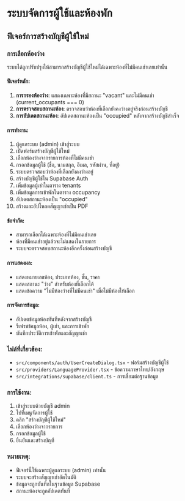 # ระบบจัดการผู้ใช้และห้องพัก

## ฟีเจอร์การสร้างบัญชีผู้ใช้ใหม่

### การเลือกห้องว่าง

ระบบได้ถูกปรับปรุงให้สามารถสร้างบัญชีผู้ใช้ใหม่ได้เฉพาะห้องที่ไม่มีคนเช่าเลยเท่านั้น

#### ฟีเจอร์หลัก:

1. **การกรองห้องว่าง**: แสดงเฉพาะห้องที่มีสถานะ "vacant" และไม่มีคนเช่า (current_occupants === 0)
2. **การตรวจสอบสถานะห้อง**: ตรวจสอบว่าห้องที่เลือกยังคงว่างอยู่จริงก่อนสร้างบัญชี
3. **การอัปเดตสถานะห้อง**: อัปเดตสถานะห้องเป็น "occupied" หลังจากสร้างบัญชีสำเร็จ

#### การทำงาน:

1. ผู้ดูแลระบบ (admin) เข้าสู่ระบบ
2. เปิดฟอร์มสร้างบัญชีผู้ใช้ใหม่
3. เลือกห้องว่างจากรายการห้องที่ไม่มีคนเช่า
4. กรอกข้อมูลผู้ใช้ (ชื่อ, นามสกุล, อีเมล, รหัสผ่าน, ที่อยู่)
5. ระบบตรวจสอบว่าห้องที่เลือกยังคงว่างอยู่
6. สร้างบัญชีผู้ใช้ใน Supabase Auth
7. เพิ่มข้อมูลผู้เช่าในตาราง tenants
8. เพิ่มข้อมูลการเข้าพักในตาราง occupancy
9. อัปเดตสถานะห้องเป็น "occupied"
10. สร้างและอัปโหลดสัญญาเช่าเป็น PDF

#### ข้อจำกัด:

- สามารถเลือกได้เฉพาะห้องที่ไม่มีคนเช่าเลย
- ห้องที่มีคนเช่าอยู่แล้วจะไม่แสดงในรายการ
- ระบบจะตรวจสอบสถานะห้องอีกครั้งก่อนสร้างบัญชี

#### การแสดงผล:

- แสดงหมายเลขห้อง, ประเภทห้อง, ชั้น, ราคา
- แสดงสถานะ "ว่าง" สำหรับห้องที่เลือกได้
- แสดงข้อความ "ไม่มีห้องว่างที่ไม่มีคนเช่า" เมื่อไม่มีห้องให้เลือก

#### การจัดการข้อมูล:

- อัปเดตข้อมูลห้องทันทีหลังจากสร้างบัญชี
- รีเฟรชข้อมูลห้อง, ผู้เช่า, และการเข้าพัก
- บันทึกประวัติการเข้าพักและสัญญาเช่า

### ไฟล์ที่เกี่ยวข้อง:

- `src/components/auth/UserCreateDialog.tsx` - ฟอร์มสร้างบัญชีผู้ใช้
- `src/providers/LanguageProvider.tsx` - ข้อความภาษาไทย/อังกฤษ
- `src/integrations/supabase/client.ts` - การเชื่อมต่อฐานข้อมูล

### การใช้งาน:

1. เข้าสู่ระบบด้วยบัญชี admin
2. ไปที่เมนูจัดการผู้ใช้
3. คลิก "สร้างบัญชีผู้ใช้ใหม่"
4. เลือกห้องว่างจากรายการ
5. กรอกข้อมูลผู้ใช้
6. ยืนยันและสร้างบัญชี

### หมายเหตุ:

- ฟีเจอร์นี้ใช้เฉพาะผู้ดูแลระบบ (admin) เท่านั้น
- ระบบจะสร้างสัญญาเช่าอัตโนมัติ
- ข้อมูลจะถูกบันทึกในฐานข้อมูล Supabase
- สถานะห้องจะถูกอัปเดตทันที
